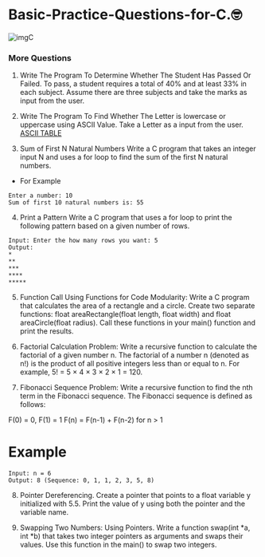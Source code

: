 # Basic-Practice-Questions-for-C.🤓

![imgC](https://github.com/user-attachments/assets/bde1182d-2996-4296-969b-4b4f7add2f03)

### More Questions
1. Write The Program To Determine Whether The Student Has Passed Or Failed. To pass, a student requires a total of 40% and at least 33% in each subject. Assume there are three subjects and take the marks as input from the user.
   
2. Write The Program To Find Whether The Letter is lowercase or uppercase using ASCII Value. Take a Letter as a input from the user. [ASCII TABLE](https://www.cs.cmu.edu/~pattis/15-1XX/common/handouts/ascii.html)

3. Sum of First N Natural Numbers
Write a C program that takes an integer input N and uses a for loop to find the sum of the first N natural numbers.

- For Example
```
Enter a number: 10
Sum of first 10 natural numbers is: 55
```
4. Print a Pattern
Write a C program that uses a for loop to print the following pattern based on a given number of rows.
```
Input: Enter the how many rows you want: 5
Output:
*
**
***
****
*****
```
5. Function Call
Using Functions for Code Modularity: Write a C program that calculates the area of a rectangle and a circle. Create two separate functions: float areaRectangle(float length, float width) and float areaCircle(float radius). Call these functions in your main() function and print the results.

6. Factorial Calculation
Problem: Write a recursive function to calculate the factorial of a given number n. The factorial of a number n (denoted as n!) is the product of all positive integers less than or equal to n. For example, 5! = 5 × 4 × 3 × 2 × 1 = 120.

7. Fibonacci Sequence
Problem: Write a recursive function to find the nth term in the Fibonacci sequence. The Fibonacci sequence is defined as follows:

F(0) = 0, F(1) = 1
F(n) = F(n-1) + F(n-2) for n > 1

# Example
```
Input: n = 6
Output: 8 (Sequence: 0, 1, 1, 2, 3, 5, 8)
```

8. Pointer Dereferencing.
Create a pointer that points to a float variable y initialized with 5.5. Print the value of y using both the pointer and the variable name.

9. Swapping Two Numbers: Using Pointers.
Write a function swap(int *a, int *b) that takes two integer pointers as arguments and swaps their values. Use this function in the main() to swap two integers.
